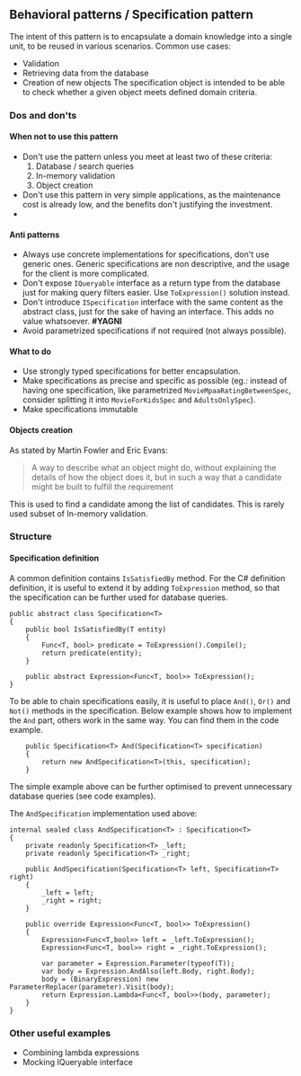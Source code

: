 ## Behavioral patterns / Specification pattern

The intent of this pattern is to encapsulate a domain knowledge into a single unit, to be reused in various scenarios.
Common use cases:
- Validation
- Retrieving data from the database
- Creation of new objects
The specification object is intended to be able to check whether a given object meets defined domain criteria.

### Dos and don'ts
#### When not to use this pattern
- Don't use the pattern unless you meet at least two of these criteria:
  1. Database / search queries
  2. In-memory validation
  3. Object creation
- Don't use this pattern in very simple applications, as the maintenance cost is already low, and the benefits don't justifying the investment.
- 
#### Anti patterns
- Always use concrete implementations for specifications, don't use generic ones. Generic specifications are non descriptive, and the usage for the client is more complicated.
- Don't expose `IQueryable` interface as a return type from the database just for making query filters easier. Use `ToExpression()` solution instead.
- Don't introduce `ISpecification` interface with the same content as the abstract class, just for the sake of having an interface. This adds no value whatsoever. **#YAGNI**
- Avoid parametrized specifications if not required (not always possible).

#### What to do
- Use strongly typed specifications for better encapsulation.
- Make specifications as precise and specific as possible (eg.: instead of having one specification, like parametrized `MovieMpaaRatingBetweenSpec`, consider splitting it into `MovieForKidsSpec` and `AdultsOnlySpec`).
- Make specifications immutable

#### Objects creation
As stated by Martin Fowler and Eric Evans:
> A way to describe what an object might do, without explaining the details of how the object does it, but in such a way that a candidate might be built to fulfill the requirement

This is used to find a candidate among the list of candidates. This is rarely used subset of In-memory validation.


### Structure
#### Specification definition
A common definition contains `IsSatisfiedBy` method. For the C# definition definition, it is useful to extend it by adding `ToExpression` method, so that the specification can be further used for database queries.
```
public abstract class Specification<T>
{
    public bool IsSatisfiedBy(T entity)
    {
        Func<T, bool> predicate = ToExpression().Compile();
        return predicate(entity);
    }
    
    public abstract Expression<Func<T, bool>> ToExpression();
}
```
To be able to chain specifications easily, it is useful to place `And()`, `Or()` and `Not()` methods in the specification. 
Below example shows how to implement the `And` part, others work in the same way. You can find them in the code example. 
```
    public Specification<T> And(Specification<T> specification)
    {
        return new AndSpecification<T>(this, specification);
    }
```
The simple example above can be further optimised to prevent unnecessary database queries (see code examples).

The `AndSpecification` implementation used above:
```
internal sealed class AndSpecification<T> : Specification<T>
{
    private readonly Specification<T> _left;
    private readonly Specification<T> _right;

    public AndSpecification(Specification<T> left, Specification<T> right)
    {
        _left = left;
        _right = right;
    }

    public override Expression<Func<T, bool>> ToExpression()
    {
        Expression<Func<T,bool>> left = _left.ToExpression();
        Expression<Func<T, bool>> right = _right.ToExpression();

        var parameter = Expression.Parameter(typeof(T));
        var body = Expression.AndAlso(left.Body, right.Body);
        body = (BinaryExpression) new ParameterReplacer(parameter).Visit(body);
        return Expression.Lambda<Func<T, bool>>(body, parameter);
    }
}
```

### Other useful examples
- Combining lambda expressions
- Mocking IQueryable interface